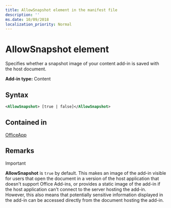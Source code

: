 ```yaml
---
title: AllowSnapshot element in the manifest file
description: ''
ms.date: 10/09/2018
localization_priority: Normal
---
```


# AllowSnapshot element

Specifies whether a snapshot image of your content add-in is saved with the host document.

**Add-in type:** Content

## Syntax

```XML
<AllowSnapshot> [true | false]</AllowSnapshot>
```

## Contained in

[OfficeApp](officeapp.md)

## Remarks

 > [!IMPORTANT]
 > **AllowSnapshot** is `true` by default. This makes an image of the add-in visible for users that open the document in a version of the host application that doesn't support Office Add-ins, or provides a static image of the add-in if the host application can't connect to the server hosting the add-in. However, this also means that potentially sensitive information displayed in the add-in can be accessed directly from the document hosting the add-in.

